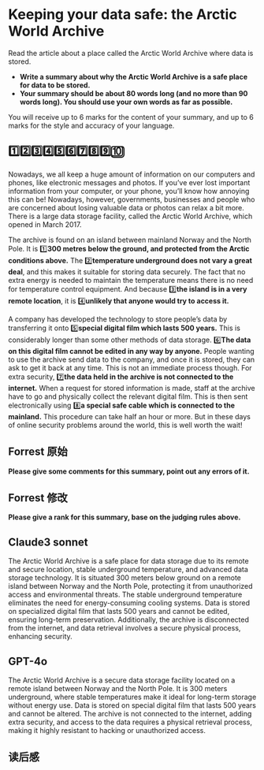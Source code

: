 # Keeping your data safe: the Arctic World Archive

Read the article about a place called the Arctic World Archive where data is stored.
  - **Write a summary about why the Arctic World Archive is a safe place for data to be stored.**
  - **Your summary should be about 80 words long (and no more than 90 words long). You should use your own words as far as possible.**

You will receive up to 6 marks for the content of your summary, and up to 6 marks for the style and
accuracy of your language.

## 1️⃣2️⃣3️⃣4️⃣5️⃣6️⃣7️⃣8️⃣9️⃣🔟
Nowadays, we all keep a huge amount of information on our computers and phones, like electronic messages and photos. If you’ve ever lost important information from your computer, or your phone, you’ll know how annoying this can be! Nowadays, however, governments, businesses and people who are concerned about losing valuable data or photos can relax a bit more. There is a large data storage facility, called the Arctic World Archive, which opened in March 2017.

The archive is found on an island between mainland Norway and the North Pole. It is 1️⃣**300 metres below the ground, and protected from the Arctic conditions above.** The 2️⃣**temperature underground does not vary a great deal**, and this makes it suitable for storing data securely. The fact that no extra energy is needed to maintain the temperature means there is no need for temperature control equipment. And because 3️⃣**the island is in a very remote location**, it is 4️⃣**unlikely that anyone would try to access it.**

A company has developed the technology to store people’s data by transferring it onto 5️⃣**special digital film which lasts 500 years.** This is considerably longer than some other methods of data storage. 6️⃣**The data on this digital film cannot be edited in any way by anyone.** People wanting to use the archive send data to the company, and once it is stored, they can ask to get it back at any time. This is not an immediate process though. For extra security, 7️⃣**the data held in the archive is not connected to the internet.** When a request for stored information is made, staff at the archive have to go and physically collect the relevant digital film. This is then sent electronically using 8️⃣**a special safe cable which is connected to the mainland.** This procedure can take half an hour or more. But in these days of online security problems around the world, this is well worth the wait!

## Forrest 原始 
**Please give some comments for this summary, point out any errors of it.**


## Forrest 修改 
**Please give a rank for this summary, base on the judging rules above.**


## Claude3 sonnet﻿
The Arctic World Archive is a safe place for data storage due to its remote and secure location, stable underground temperature, and advanced data storage technology. It is situated 300 meters below ground on a remote island between Norway and the North Pole, protecting it from unauthorized access and environmental threats. The stable underground temperature eliminates the need for energy-consuming cooling systems. Data is stored on specialized digital film that lasts 500 years and cannot be edited, ensuring long-term preservation. Additionally, the archive is disconnected from the internet, and data retrieval involves a secure physical process, enhancing security.

## GPT-4o
The Arctic World Archive is a secure data storage facility located on a remote island between Norway and the North Pole. It is 300 meters underground, where stable temperatures make it ideal for long-term storage without energy use. Data is stored on special digital film that lasts 500 years and cannot be altered. The archive is not connected to the internet, adding extra security, and access to the data requires a physical retrieval process, making it highly resistant to hacking or unauthorized access.

## 读后感

